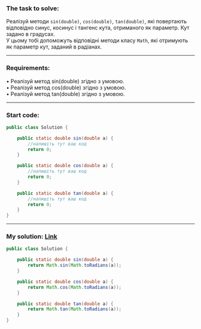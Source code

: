 ### **The task to solve:**  

Реалізуй методи `sin(double)`, `cos(double)`, `tan(double)`, які повертають відповідно синус, косинус і тангенс кута, отриманого як параметр. Кут задано в градусах.  
У цьому тобі допоможуть відповідні методи класу `Math`, які отримують як параметр кут, заданий в радіанах.

---

### **Requirements:**  

• Реалізуй метод sin(double) згідно з умовою.  
• Реалізуй метод cos(double) згідно з умовою.  
• Реалізуй метод tan(double) згідно з умовою.

---

### **Start code:**  

```java
public class Solution {

    public static double sin(double a) {
        //напишіть тут ваш код
        return 0;
    }

    public static double cos(double a) {
        //напишіть тут ваш код
        return 0;
    }

    public static double tan(double a) {
        //напишіть тут ваш код
        return 0;
    }
}
```

---

### **My solution: [Link](./src/Solution.java)**  

```java
public class Solution {

    public static double sin(double a) {
        return Math.sin(Math.toRadians(a));
    }

    public static double cos(double a) {
        return Math.cos(Math.toRadians(a));
    }

    public static double tan(double a) {
        return Math.tan(Math.toRadians(a));
    }
}
```
